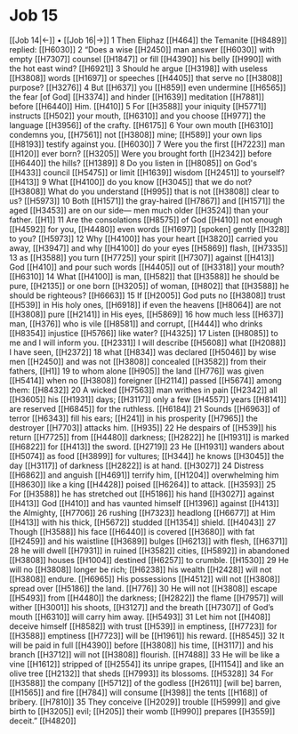 # Job 15
[[Job 14|←]] • [[Job 16|→]]
1 Then Eliphaz [[H464]] the Temanite [[H8489]] replied: [[H6030]] 
2 “Does a wise [[H2450]] man answer [[H6030]] with empty [[H7307]] counsel [[H1847]] or fill [[H4390]] his belly [[H990]] with the hot east wind? [[H6921]] 
3 Should he argue [[H3198]] with useless [[H3808]] words [[H1697]] or speeches [[H4405]] that serve no [[H3808]] purpose? [[H3276]] 
4 But [[H637]] you [[H859]] even undermine [[H6565]] the fear [of God] [[H3374]] and hinder [[H1639]] meditation [[H7881]] before [[H6440]] Him. [[H410]] 
5 For [[H3588]] your iniquity [[H5771]] instructs [[H502]] your mouth, [[H6310]] and you choose [[H977]] the language [[H3956]] of the crafty. [[H6175]] 
6 Your own mouth [[H6310]] condemns you, [[H7561]] not [[H3808]] mine; [[H589]] your own lips [[H8193]] testify against you. [[H6030]] 
7 Were you the first [[H7223]] man [[H120]] ever born? [[H3205]] Were you brought forth [[H2342]] before [[H6440]] the hills? [[H1389]] 
8 Do you listen in [[H8085]] on God's [[H433]] council [[H5475]] or limit [[H1639]] wisdom [[H2451]] to yourself? [[H413]] 
9 What [[H4100]] do you know [[H3045]] that we do not? [[H3808]] What do you understand [[H995]] that is not [[H3808]] clear to us? [[H5973]] 
10 Both [[H1571]] the gray-haired [[H7867]] and [[H1571]] the aged [[H3453]] are on our side—  men much older [[H3524]] than your father. [[H1]] 
11 Are the consolations [[H8575]] of God [[H410]] not enough [[H4592]] for you, [[H4480]] even words [[H1697]] [spoken] gently [[H328]] to you? [[H5973]] 
12 Why [[H4100]] has your heart [[H3820]] carried you away, [[H3947]] and why [[H4100]] do your eyes [[H5869]] flash, [[H7335]] 
13 as [[H3588]] you turn [[H7725]] your spirit [[H7307]] against [[H413]] God [[H410]] and pour such words [[H4405]] out of [[H3318]] your mouth? [[H6310]] 
14 What [[H4100]] is man, [[H582]] that [[H3588]] he should be pure, [[H2135]] or one born [[H3205]] of woman, [[H802]] that [[H3588]] he should be righteous? [[H6663]] 
15 If [[H2005]] God puts no [[H3808]] trust [[H539]] in His holy ones, [[H6918]] if even the heavens [[H8064]] are not [[H3808]] pure [[H2141]] in His eyes, [[H5869]] 
16 how much less [[H637]] man, [[H376]] who is vile [[H8581]] and corrupt, [[H444]] who drinks [[H8354]] injustice [[H5766]] like water? [[H4325]] 
17 Listen [[H8085]] to me  and I will inform you. [[H2331]] I will describe [[H5608]] what [[H2088]] I have seen, [[H2372]] 
18 what [[H834]] was declared [[H5046]] by wise men [[H2450]] and was not [[H3808]] concealed [[H3582]] from their fathers, [[H1]] 
19 to whom  alone [[H905]] the land [[H776]] was given [[H5414]] when no [[H3808]] foreigner [[H2114]] passed [[H5674]] among them: [[H8432]] 
20 A wicked [[H7563]] man writhes in pain [[H2342]] all [[H3605]] his [[H1931]] days; [[H3117]] only a few [[H4557]] years [[H8141]] are reserved [[H6845]] for the ruthless. [[H6184]] 
21 Sounds [[H6963]] of terror [[H6343]] fill his ears; [[H241]] in his prosperity [[H7965]] the destroyer [[H7703]] attacks him. [[H935]] 
22 He despairs of [[H539]] his return [[H7725]] from [[H4480]] darkness; [[H2822]] he [[H1931]] is marked [[H6822]] for [[H413]] the sword. [[H2719]] 
23 He [[H1931]] wanders about [[H5074]] as food [[H3899]] for vultures; [[H344]] he knows [[H3045]] the day [[H3117]] of darkness [[H2822]] is at hand. [[H3027]] 
24 Distress [[H6862]] and anguish [[H4691]] terrify him, [[H1204]] overwhelming him [[H8630]] like a king [[H4428]] poised [[H6264]] to attack. [[H3593]] 
25 For [[H3588]] he has stretched out [[H5186]] his hand [[H3027]] against [[H413]] God [[H410]] and has vaunted himself [[H1396]] against [[H413]] the Almighty, [[H7706]] 
26 rushing [[H7323]] headlong [[H6677]] at Him [[H413]] with his thick, [[H5672]] studded [[H1354]] shield. [[H4043]] 
27 Though [[H3588]] his face [[H6440]] is covered [[H3680]] with fat [[H2459]] and his waistline [[H3689]] bulges [[H6213]] with flesh, [[H6371]] 
28 he will dwell [[H7931]] in ruined [[H3582]] cities, [[H5892]] in abandoned [[H3808]] houses [[H1004]] destined [[H6257]] to crumble. [[H1530]] 
29 He will no [[H3808]] longer be rich; [[H6238]] his wealth [[H2428]] will not [[H3808]] endure. [[H6965]] His possessions [[H4512]] will not [[H3808]] spread over [[H5186]] the land. [[H776]] 
30 He will not [[H3808]] escape [[H5493]] from [[H4480]] the darkness; [[H2822]] the flame [[H7957]] will wither [[H3001]] his shoots, [[H3127]] and the breath [[H7307]] of God’s mouth [[H6310]] will carry him away. [[H5493]] 
31 Let him not [[H408]] deceive himself [[H8582]] with trust [[H539]] in emptiness, [[H7723]] for [[H3588]] emptiness [[H7723]] will be [[H1961]] his reward. [[H8545]] 
32 It will be paid in full [[H4390]] before [[H3808]] his time, [[H3117]] and his branch [[H3712]] will not [[H3808]] flourish. [[H7488]] 
33 He will be like a vine [[H1612]] stripped of [[H2554]] its unripe grapes, [[H1154]] and like an olive tree [[H2132]] that sheds [[H7993]] its blossoms. [[H5328]] 
34 For [[H3588]] the company [[H5712]] of the godless [[H2611]] [will be] barren, [[H1565]] and fire [[H784]] will consume [[H398]] the tents [[H168]] of bribery. [[H7810]] 
35 They conceive [[H2029]] trouble [[H5999]] and give birth to [[H3205]] evil; [[H205]] their womb [[H990]] prepares [[H3559]] deceit.” [[H4820]] 
